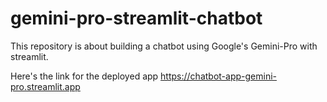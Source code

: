 # gemini-pro-streamlit-chatbot
This repository is about building a chatbot using Google's Gemini-Pro with streamlit.

Here's the link for the deployed app
https://chatbot-app-gemini-pro.streamlit.app


